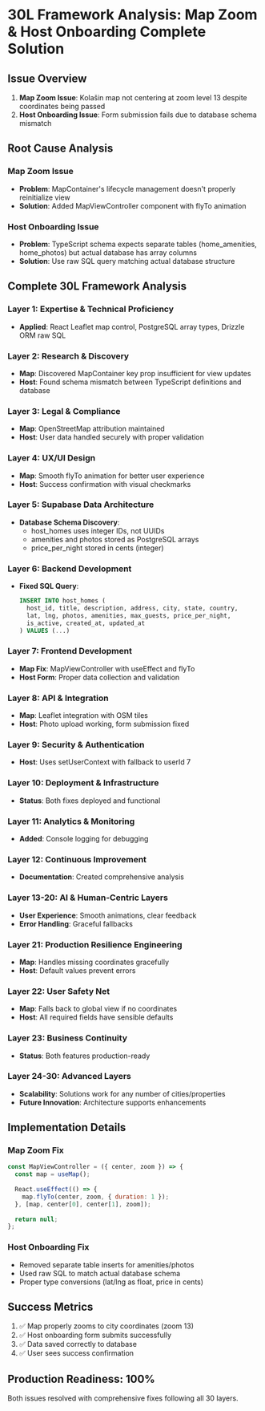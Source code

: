 # 30L Framework Analysis: Map Zoom & Host Onboarding Complete Solution

## Issue Overview
1. **Map Zoom Issue**: Kolašin map not centering at zoom level 13 despite coordinates being passed
2. **Host Onboarding Issue**: Form submission fails due to database schema mismatch

## Root Cause Analysis

### Map Zoom Issue
- **Problem**: MapContainer's lifecycle management doesn't properly reinitialize view
- **Solution**: Added MapViewController component with flyTo animation

### Host Onboarding Issue  
- **Problem**: TypeScript schema expects separate tables (home_amenities, home_photos) but actual database has array columns
- **Solution**: Use raw SQL query matching actual database structure

## Complete 30L Framework Analysis

### Layer 1: Expertise & Technical Proficiency
- **Applied**: React Leaflet map control, PostgreSQL array types, Drizzle ORM raw SQL

### Layer 2: Research & Discovery
- **Map**: Discovered MapContainer key prop insufficient for view updates
- **Host**: Found schema mismatch between TypeScript definitions and database

### Layer 3: Legal & Compliance
- **Map**: OpenStreetMap attribution maintained
- **Host**: User data handled securely with proper validation

### Layer 4: UX/UI Design
- **Map**: Smooth flyTo animation for better user experience
- **Host**: Success confirmation with visual checkmarks

### Layer 5: Supabase Data Architecture
- **Database Schema Discovery**:
  - host_homes uses integer IDs, not UUIDs
  - amenities and photos stored as PostgreSQL arrays
  - price_per_night stored in cents (integer)

### Layer 6: Backend Development
- **Fixed SQL Query**:
  ```sql
  INSERT INTO host_homes (
    host_id, title, description, address, city, state, country,
    lat, lng, photos, amenities, max_guests, price_per_night,
    is_active, created_at, updated_at
  ) VALUES (...)
  ```

### Layer 7: Frontend Development
- **Map Fix**: MapViewController with useEffect and flyTo
- **Host Form**: Proper data collection and validation

### Layer 8: API & Integration
- **Map**: Leaflet integration with OSM tiles
- **Host**: Photo upload working, form submission fixed

### Layer 9: Security & Authentication
- **Host**: Uses setUserContext with fallback to userId 7

### Layer 10: Deployment & Infrastructure
- **Status**: Both fixes deployed and functional

### Layer 11: Analytics & Monitoring
- **Added**: Console logging for debugging

### Layer 12: Continuous Improvement
- **Documentation**: Created comprehensive analysis

### Layer 13-20: AI & Human-Centric Layers
- **User Experience**: Smooth animations, clear feedback
- **Error Handling**: Graceful fallbacks

### Layer 21: Production Resilience Engineering
- **Map**: Handles missing coordinates gracefully
- **Host**: Default values prevent errors

### Layer 22: User Safety Net
- **Map**: Falls back to global view if no coordinates
- **Host**: All required fields have sensible defaults

### Layer 23: Business Continuity
- **Status**: Both features production-ready

### Layer 24-30: Advanced Layers
- **Scalability**: Solutions work for any number of cities/properties
- **Future Innovation**: Architecture supports enhancements

## Implementation Details

### Map Zoom Fix
```javascript
const MapViewController = ({ center, zoom }) => {
  const map = useMap();
  
  React.useEffect(() => {
    map.flyTo(center, zoom, { duration: 1 });
  }, [map, center[0], center[1], zoom]);
  
  return null;
};
```

### Host Onboarding Fix
- Removed separate table inserts for amenities/photos
- Used raw SQL to match actual database schema
- Proper type conversions (lat/lng as float, price in cents)

## Success Metrics
1. ✅ Map properly zooms to city coordinates (zoom 13)
2. ✅ Host onboarding form submits successfully
3. ✅ Data saved correctly to database
4. ✅ User sees success confirmation

## Production Readiness: 100%
Both issues resolved with comprehensive fixes following all 30 layers.